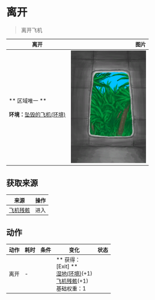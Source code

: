 # 离开  
> 离开飞机  
  
  离开  |   图片   
 ----  |  ----:   
 ** 区域唯一 **<br><br>**环境：**[坠毁的飞机(环境)](Env_CrashedPlane.md)  |  <img decoding="async" src="Sprite/PlaneExit.png" href="a.md" style="max-width:300px;max-height:300px;">   
  
## 获取来源  
来源  |  操作  
----  |  ----  
[飞机残骸](PlaneCrashEntrance.md)  |  进入  
## 动作  
动作  |  耗时  |  条件  |  变化  |  状态  
----  |  ----  |  ----  |  ----  |  ----  
离开<br>  |  -  |    |  ** 获得： **<br>** [Exit] **<br>  [湿地(环境)](Env_Wetlands.md)(+1)<br>  [飞机残骸](PlaneCrashEntrance.md)(+1)<br>基础权重：1<br>  |    
